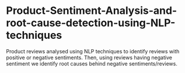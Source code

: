 # Product-Sentiment-Analysis-and-root-cause-detection-using-NLP-techniques
Product reviews analysed using NLP techniques to identify reviews with positive or negative sentiments. Then, using reviews having negative sentiment we identify root causes behind negative sentiments/reviews. 
